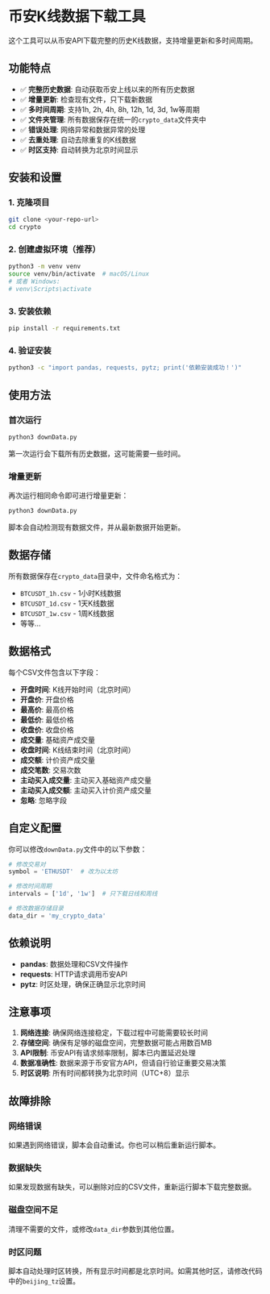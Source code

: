 # 币安K线数据下载工具

这个工具可以从币安API下载完整的历史K线数据，支持增量更新和多时间周期。

## 功能特点

- ✅ **完整历史数据**: 自动获取币安上线以来的所有历史数据
- ✅ **增量更新**: 检查现有文件，只下载新数据
- ✅ **多时间周期**: 支持1h, 2h, 4h, 8h, 12h, 1d, 3d, 1w等周期
- ✅ **文件夹管理**: 所有数据保存在统一的`crypto_data`文件夹中
- ✅ **错误处理**: 网络异常和数据异常的处理
- ✅ **去重处理**: 自动去除重复的K线数据
- ✅ **时区支持**: 自动转换为北京时间显示

## 安装和设置

### 1. 克隆项目
```bash
git clone <your-repo-url>
cd crypto
```

### 2. 创建虚拟环境（推荐）
```bash
python3 -m venv venv
source venv/bin/activate  # macOS/Linux
# 或者 Windows:
# venv\Scripts\activate
```

### 3. 安装依赖
```bash
pip install -r requirements.txt
```

### 4. 验证安装
```bash
python3 -c "import pandas, requests, pytz; print('依赖安装成功！')"
```

## 使用方法

### 首次运行
```bash
python3 downData.py
```

第一次运行会下载所有历史数据，这可能需要一些时间。

### 增量更新
再次运行相同命令即可进行增量更新：
```bash
python3 downData.py
```

脚本会自动检测现有数据文件，并从最新数据开始更新。

## 数据存储

所有数据保存在`crypto_data`目录中，文件命名格式为：
- `BTCUSDT_1h.csv` - 1小时K线数据
- `BTCUSDT_1d.csv` - 1天K线数据
- `BTCUSDT_1w.csv` - 1周K线数据
- 等等...

## 数据格式

每个CSV文件包含以下字段：
- **开盘时间**: K线开始时间（北京时间）
- **开盘价**: 开盘价格
- **最高价**: 最高价格
- **最低价**: 最低价格
- **收盘价**: 收盘价格
- **成交量**: 基础资产成交量
- **收盘时间**: K线结束时间（北京时间）
- **成交额**: 计价资产成交量
- **成交笔数**: 交易次数
- **主动买入成交量**: 主动买入基础资产成交量
- **主动买入成交额**: 主动买入计价资产成交量
- **忽略**: 忽略字段

## 自定义配置

你可以修改`downData.py`文件中的以下参数：

```python
# 修改交易对
symbol = 'ETHUSDT'  # 改为以太坊

# 修改时间周期
intervals = ['1d', '1w']  # 只下载日线和周线

# 修改数据存储目录
data_dir = 'my_crypto_data'
```

## 依赖说明

- **pandas**: 数据处理和CSV文件操作
- **requests**: HTTP请求调用币安API
- **pytz**: 时区处理，确保正确显示北京时间

## 注意事项

1. **网络连接**: 确保网络连接稳定，下载过程中可能需要较长时间
2. **存储空间**: 确保有足够的磁盘空间，完整数据可能占用数百MB
3. **API限制**: 币安API有请求频率限制，脚本已内置延迟处理
4. **数据准确性**: 数据来源于币安官方API，但请自行验证重要交易决策
5. **时区说明**: 所有时间都转换为北京时间（UTC+8）显示

## 故障排除

### 网络错误
如果遇到网络错误，脚本会自动重试。你也可以稍后重新运行脚本。

### 数据缺失
如果发现数据有缺失，可以删除对应的CSV文件，重新运行脚本下载完整数据。

### 磁盘空间不足
清理不需要的文件，或修改`data_dir`参数到其他位置。

### 时区问题
脚本自动处理时区转换，所有显示时间都是北京时间。如需其他时区，请修改代码中的`beijing_tz`设置。 